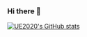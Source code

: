 ### Hi there 👋

[![UE2020's GitHub stats](https://github-readme-stats.vercel.app/api?username=UE2020)](https://github.com/anuraghazra/github-readme-stats)
